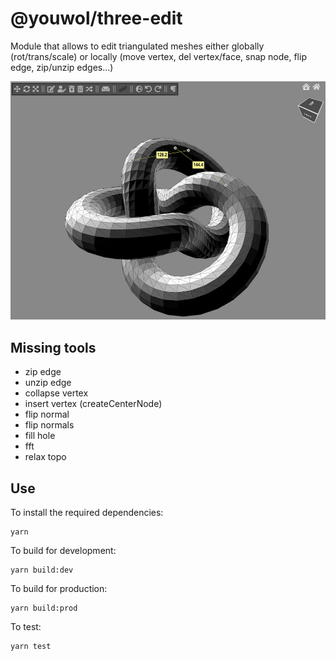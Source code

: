 # @youwol/three-edit
Module that allows to edit triangulated meshes either globally (rot/trans/scale) or locally (move vertex, del vertex/face, snap node, flip edge, zip/unzip edges...)

![alt text](./media/example.png?raw=true "Example of a control bar for editing a mesh")

## Missing tools
- zip edge
- unzip edge
- collapse vertex
- insert vertex (createCenterNode)
- flip normal
- flip normals
- fill hole
- fft
- relax topo

## Use 
To install the required dependencies:
```shell
yarn 
```
To build for development:
```shell
yarn build:dev
```
To build for production:
```shell
yarn build:prod
```

To test:
```shell
yarn test
```


